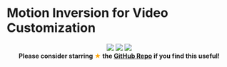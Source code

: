 # Motion Inversion for Video Customization
<p align="center">
<a href="https://arxiv.org/abs/2403.20193"><img src='https://img.shields.io/badge/arXiv-2403.20193-b31b1b.svg'></a>
<a href=''><img src='https://img.shields.io/badge/Project_Page-MotionInversion(Coming soon)-blue'></a>
<a href='https://github.com/EnVision-Research/MotionInversion'><img src='https://img.shields.io/github/stars/EnVision-Research/MotionInversion?label=GitHub%20%E2%98%85&logo=github&color=C8C'></a>
<br>
<strong>Please consider starring <span style="color: orange">&#9733;</span> the <a href="https://github.com/EnVision-Research/MotionInversion" target="_blank" rel="noopener noreferrer">GitHub Repo</a> if you find this useful!</strong>
</p>
